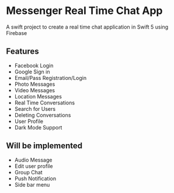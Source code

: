 # Messenger Real Time Chat App

A swift project to create a real time chat application in Swift 5 using Firebase

## Features
- Facebook Login
- Google Sign in
- Email/Pass Registration/Login
- Photo Messages
- Video Messages
- Location Messages
- Real Time Conversations
- Search for Users
- Deleting Conversations
- User Profile
- Dark Mode Support

## Will be implemented
- Audio Message
- Edit user profile
- Group Chat
- Push Notification
- Side bar menu
